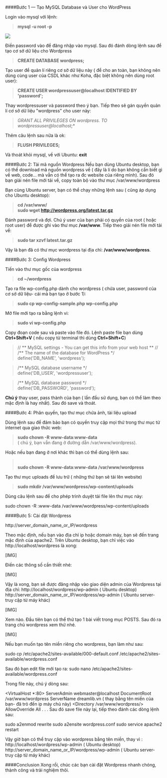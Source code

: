####Bước 1 — Tạo MySQL Database và User cho WordPress

Login vào mysql với lệnh:
>**mysql -u root -p**

![](http://imgur.com/MDNffG8.png)

Điền password vào để đăng nhập vào mysql. Sau đó đánh dòng lệnh sau để tạo cơ sở dữ liệu cho Wordpress

>**CREATE DATABASE wordpress;**

Tạo user để quản lí riêng cơ sở dữ liệu này ( để cho an toàn, bạn không nên dùng cùng user của CSDL khác như Koha, đặc biệt không nên dùng root user):

>**CREATE USER wordpressuser@localhost IDENTIFIED BY 'password';**

Thay wordpressuser và password theo ý bạn. Tiếp theo sẽ gán quyền quản lí cơ sở dữ liệu "wordpress" cho user này:

>**GRANT ALL PRIVILEGES ON wordpress.* TO wordpressuser@localhost;**

Thêm câu lệnh sau nữa là ok:

>**FLUSH PRIVILEGES;**

Và thoát khỏi mysql, về với Ubuntu:
**exit**


####Bước 2: Tải mã nguồn Wordpress
Nếu bạn dùng Ubuntu desktop, bạn có thể download mã nguồn wordpress về ( đây là lí do bạn không cần biết gì về web, code... mà vẫn có thể tạo ra đc website của riêng mình). Sau đó bạn giải nén file mới tải về, copy toàn bộ vào thư mục /var/www/wordpress

Bạn cùng Ubuntu server, bạn có thể chạy những lệnh sau ( cũng áp dụng cho Ubuntu desktop):

>**cd /var/www/**
<br>**sudo wget http://wordpress.org/latest.tar.gz**

Đánh password và đợi. Chú ý user của bạn phải có quyền của root ( hoặc root user) để được ghi vào thư mục **/var/www**. Tiếp theo giải nén file mới tải về:

>**sudo tar xzvf latest.tar.gz**

Vậy là bạn đã có thư mục wordpress tại địa chỉ: **/var/www/wordpress**. 

####Bước 3: Config Wordpress

Tiến vào thư mục gốc của wordpress

>**cd ~/wordpress**

Tạo ra file wp-config.php dành cho wordpress ( chứa user, password của cơ sở dữ liệu- cái mà bạn tạo ở bước 1):

>**sudo cp wp-config-sample.php wp-config.php**

Mở file mới tạo ra bằng lệnh vi:

>**sudo vi wp-config.php**

Copy đoạn code sau và paste vào file đó. Lệnh paste file bạn dùng **Ctrl+Shift+V** ( nếu copy từ terminal thì dùng **Ctrl+Shift+C**)

>// ** MySQL settings - You can get this info from your web host ** //
><br>/** The name of the database for WordPress */
><br>define('DB_NAME', 'wordpress');

>/** MySQL database username */
><br>define('DB_USER', 'wordpressuser');

>/** MySQL database password */
><br>define('DB_PASSWORD', 'password');

**Chú ý** thay user, pass thành của bạn ( lần đầu sử dụng, bạn có thể làm theo mặc định là hay nhất). Sau đó save và thoát. 


####Bước 4: Phân quyền, tạo thư mục chứa ảnh, tài liệu upload

Dùng lệnh sau để đảm bảo bạn có quyền truy cập mọi thứ trong thư mục từ internet qua giao thức web:

>**sudo chown -R www-data:www-data**  
( chú ý, bạn vẫn đang ở đường dẫn /var/www/wordpress). 

Hoặc nếu bạn đang ở nơi khác thì bạn có thể dùng lệnh sau:
><br>**sudo chown -R www-data:www-data /var/www/wordpress**

Tạo thư mục uploads để lưu trữ ( những thứ bạn sẽ tải lên website)

>**sudo mkdir /var/www/wordpress/wp-content/uploads**

Dùng câu lệnh sau để cho phép trình duyệt tải file lên thư mục này:

sudo chown -R :www-data /var/www/wordpress/wp-content/uploads


####Bước 5: Cài đặt Wordpress

http://server_domain_name_or_IP/wordpress

Theo mặc định, nếu bạn vào địa chỉ ip hoặc domain máy, bạn sẽ đến trang mặc định của apache2. Trên Ubuntu desktop, bạn chỉ việc vào http://localhost/wordpress là xong:

[​IMG]

Điền các thông số cần thiết nhé:

[​IMG]

Vậy là xong, bạn sẽ được đăng nhập vào giao diện admin của Wordpress tại địa chỉ:
http://localhost/wordpress/wp-admin ( Ubuntu desktop)
http://server_domain_name_or_IP/wordpress/wp-admin ( Ubuntu server- truy cập từ máy khác)

[​IMG]

Xem nào. Đầu tiên bạn có thể thử tạo 1 bài viết trong mục POSTS. Sau đó ra trang chủ wordpress xem thử nhé.

[​IMG]


Nếu bạn muốn tạo tên miền riêng cho wordpress, bạn làm như sau:

sudo cp /etc/apache2/sites-available/000-default.conf /etc/apache2/sites-available/wordpress.conf

Sau đó bạn edit file mới tạo ra:
sudo nano /etc/apache2/sites-available/wordpress.conf

Trong file này, chú ý dòng sau:

<VirtualHost *:80>
ServerAdmin webmaster@localhost
DocumentRoot /var/www/wordpress
ServerName dreamlib.vn ( thay bằng tên miền của bạn- đã trỏ đến ip máy chủ này)
<Directory /var/www/wordpress/>
AllowOverride All
</Directory>
. . .
Sau đó save file này lại, tiếp theo đánh các dòng lệnh sau:

sudo a2enmod rewrite
sudo a2ensite wordpress.conf
sudo service apache2 restart

Vậy giờ bạn có thể truy cập vào wordpress bằng tên miền, thay vì :
http://localhost/wordpress/wp-admin ( Ubuntu desktop)
http://server_domain_name_or_IP/wordpress/wp-admin ( Ubuntu server- truy cập từ máy khác)

####Conclusion
Xong rồi, chúc các bạn cài đặt Wordpress nhanh chóng, thành công và trải nghiệm thôi.
